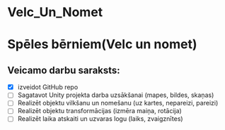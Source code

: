# Velc_Un_Nomet
# Spēles bērniem(Velc un nomet)
## Veicamo darbu saraksts:
- [x] izveidot GitHub repo
- [ ] Sagatavot Unity projekta darba uzsākšanai (mapes, bildes, skaņas)
- [ ] Realizēt objektu vilkšanu un nomešanu (uz kartes, nepareizi, pareizi)
- [ ] Realizēt objektu transformācijas (izmēra maiņa, rotācija)
- [ ] Realizēt laika atskaiti un uzvaras logu (laiks, zvaigznītes) 
